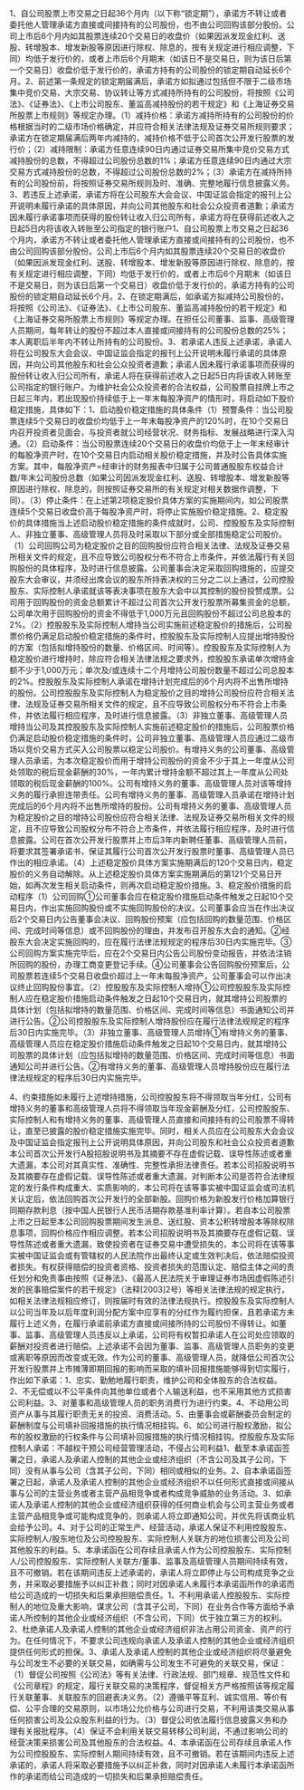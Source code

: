 1、自公司股票上市交易之日起36个月内（以下称“锁定期”），承诺方不转让或者委托他人管理承诺方直接或间接持有的公司股份，也不由公司回购该部分股份。公司上市后6个月内如其股票连续20个交易日的收盘价（如果因派发现金红利、送股、转增股本、增发新股等原因进行除权、除息的，按有关规定进行相应调整，下同）均低于发行价的，或者上市后6个月期末（如该日不是交易日，则为该日后第一个交易日）收盘价低于发行价的，承诺方持有的公司股份的锁定期自动延长6个月。2、前述第一条规定的锁定期届满后，承诺方如拟通过包括但不限于二级市场集中竞价交易、大宗交易、协议转让等方式减持所持有的公司股份，将按照《公司法》、《证券法》、《上市公司股东、董监高减持股份的若干规定》和《上海证券交易所股票上市规则》等规定办理。（1）减持价格：承诺方减持所持有的公司股份的价格根据当时的二级市场价格确定，并应符合相关法律法规及证券交易所规则要求；承诺方在锁定期届满后两年内减持的，减持价格不低于公司首次公开发行股票的发行价；（2）减持限制：承诺方任意连续90日内通过证券交易所集中竞价交易方式减持股份的总数，不得超过公司股份总数的1%；承诺方任意连续90日内通过大宗交易方式减持股份的总数，不得超过公司股份总数的2%；（3）承诺方在减持所持有的公司股份前，将按照证券交易所规则及时、准确、完整地履行信息披露义务。3、若违反上述承诺，承诺方将在公司股东大会会议、中国证监会指定的报刊上公开说明未履行承诺的具体原因，并向公司其他股东和社会公众投资者道歉；承诺方因未履行承诺事项而获得的股份转让收入归公司所有，承诺方将在获得前述收入之日起5日内将该收入转账至公司指定的银行账户1、自公司股票上市交易之日起36个月内，承诺方不转让或者委托他人管理承诺方直接或间接持有的公司股份，也不由公司回购该部分股份。公司上市后6个月内如其股票连续20个交易日的收盘价（如果因派发现金红利、送股、转增股本、增发新股等原因进行除权、除息的，按有关规定进行相应调整，下同）均低于发行价的，或者上市后6个月期末（如该日不是交易日，则为该日后第一个交易日）收盘价低于发行价的，承诺方持有的公司股份的锁定期自动延长6个月。2、在锁定期满后，如承诺方拟减持公司股份的，将按照《公司法》、《证券法》、《上市公司股东、董监高减持股份的若干规定》和《上海证券交易所股票上市规则》等规定办理。在担任公司董事、监事、高级管理人员期间，每年转让的股份不超过本人直接或间接持有的公司股份总数的25%；本人离职后半年内不转让所持有的公司股份。3、若承诺人违反上述承诺，承诺人将在公司股东大会会议、中国证监会指定的报刊上公开说明未履行承诺的具体原因，并向公司其他股东和社会公众投资者道歉；承诺人因未履行承诺事项而获得的股份转让收入归公司所有，承诺人将在获得前述收入之日起5日内将该收入转账至公司指定的银行账户。为维护社会公众投资者的合法权益，公司股票自挂牌上市之日起三年内，若出现股价持续低于上一年末每股净资产的情形时，将启动如下股价稳定措施，具体如下：1、启动股价稳定措施的具体条件（1）预警条件：当公司股票连续5个交易日的收盘价均低于上一年末每股净资产的120%时，在10个交易日内召开投资者见面会，与投资者就公司经营状况、财务指标、发展战略进行深入沟通。（2）启动条件：当公司股票连续20个交易日的收盘价均低于上一年末经审计的每股净资产时，在10个交易日内启动相关股价稳定措施，并及时公告具体实施方案。其中，每股净资产=经审计的财务报表中归属于公司普通股股东权益合计数/年末公司股份总数（如果公司因派发现金红利、送股、转增股本、增发新股等原因进行除权、除息的，则按照证券交易所的有关规定对相关数据作调整，下同）。（3）停止条件：在上述第2项稳定股价具体方案的实施期间内，如公司股票连续5个交易日收盘价高于每股净资产时，将停止实施股价稳定措施。2、稳定股价的具体措施当上述启动股价稳定措施的条件成就时，公司、控股股东及实际控制人、非独立董事、高级管理人员将及时采取以下部分或全部措施稳定公司股价。（1）公司回购公司为稳定股价之目的回购股份应符合相关法律、法规及证券交易所相关文件的规定，且不应导致公司股权分布不符合上市条件，并依法履行有关回购股份的具体程序，及时进行信息披露。公司董事会决定采取回购措施的，应提交股东大会审议，并须经出席会议的股东所持表决权的三分之二以上通过，公司控股股东、实际控制人承诺就该等表决事项在股东大会中以其控制的股份投赞成票。公司用于回购股份的资金总额累计不超过公司首次公开发行股票所募集资金的总额，公司单次用于回购股份的资金不得低于1,000万元且回购股份不超过公司总股本的2%。（2）控股股东及实际控制人增持当公司实施前述稳定股价的措施后，公司股票价格仍满足启动股价稳定措施的条件时，控股股东及实际控制人应提出增持股份的方案（包括拟增持股份的数量、价格区间、时间等）。控股股东及实际控制人为稳定股价进行增持时，除应符合相关法律法规之要求外，控股股东承诺单次增持金额不少于1,000万元；单次及/或连续十二个月增持公司股份数量不超过公司总股本的2%。控股股东及实际控制人承诺在增持计划完成后的6个月内将不出售所增持的股份。公司控股股东及实际控制人为稳定股价之目的增持公司股份应符合相关法律、法规及证券交易所相关文件的规定，且不应导致公司股权分布不符合上市条件，并依法履行相应程序，及时进行信息披露。（3）非独立董事、高级管理人员增持当公司及其控股股东及实际控制人实施前述稳定股价的措施后，公司股票价格仍满足启动股价稳定措施的条件时，公司非独立董事、高级管理人员应通过二级市场以竞价交易方式买入公司股票以稳定公司股价。有增持义务的公司董事、高级管理人员承诺，为本次稳定股价而用于增持公司股份的资金不少于其上一年度从公司处领取的税后现金薪酬的30%，一年内累计增持金额不超过其上一年度从公司处领取的税后现金薪酬的100%。公司有增持义务的董事、高级管理人员对该等增持义务的履行承担连带责任。公司有增持义务的董事、高级管理人员承诺在增持计划完成后的6个月内将不出售所增持的股份。公司有增持义务的董事、高级管理人员为稳定股价之目的增持公司股份应符合相关法律、法规及证券交易所相关文件的规定，且不应导致公司股权分布不符合上市条件，并依法履行相应程序，及时进行信息披露。公司在首次公开发行股票并上市后3年内新聘任董事、高级管理人员前，将要求其签署承诺书，保证其履行公司首次公开发行股票时董事、高级管理人员已作出的相应承诺。（4）上述稳定股价具体方案实施期满后的120个交易日内，稳定股价的义务自动解除。从上述稳定股价具体方案实施期满后的第121个交易日开始，如再次发生相关启动条件，则再次启动稳定股价措施。3、稳定股价措施的启动程序（1）公司回购①公司董事会应在稳定股价措施启动条件触发之日起10个交易日内，作出实施回购股份或不实施回购股份的决议。公司董事会应当在作出决议后2个交易日内公告董事会决议、回购股份预案（应包括回购的数量范围、价格区间、完成时间等信息）或不回购股份的理由，并发布召开股东大会的通知。②经股东大会决定实施回购的，应在履行法律法规规定的程序后30日内实施完毕。③公司回购方案实施完毕后，应在2个交易日内公告公司股份变动报告，并依法注销所回购的股份，办理工商变更登记手续。④公司董事会公告回购股份预案后，公司股票若连续5个交易日收盘价超过上一年末每股净资产，公司董事会可以作出决议终止回购股份事宜。（2）控股股东及实际控制人增持①公司控股股东及实际控制人应在稳定股价措施启动条件触发之日起10个交易日内，就其增持公司股票的具体计划（包括拟增持的数量范围、价格区间、完成时间等信息）书面通知公司并进行公告。②公司控股股东及实际控制人增持股份应在履行法律法规规定的程序后30日内实施完毕。（3）非独立董事、高级管理人员增持①有增持义务的董事、高级管理人员应在稳定股价措施启动条件触发之日起10个交易日内，就其增持公司股票的具体计划（应包括拟增持的数量范围、价格区间、完成时间等信息）书面通知公司并进行公告。②有增持义务的董事、高级管理人员增持股份应在履行法律法规规定的程序后30日内实施完毕。

4、约束措施如未履行上述增持措施，公司控股股东将不得领取当年分红，公司有增持义务的董事和高级管理人员将不得领取当年现金薪酬及分红，公司控股股东、实际控制人和有增持义务的董事、高级管理人员直接和间接持有的公司股票不得转让，直至已披露的股价稳定措施实施完毕。同时，相关人员应在公司股东大会会议及中国证监会指定报刊上公开说明具体原因，并向公司股东和社会公众投资者道歉本公司首次公开发行A股招股说明书及其摘要不存在虚假记载、误导性陈述或者重大遗漏，本公司对其真实性、准确性、完整性承担法律责任。若本公司招股说明书及其摘要存在虚假记载、误导性陈述或者重大遗漏，对判断本公司是否符合法律规定的发行条件构成重大、实质影响的，本公司将在该等事实被中国证监会或司法机关认定后，依法回购首次公开发行的全部新股。回购价格为新股发行价格加算银行同期存款利息（按中国人民银行人民币活期存款基准利率计算）。若自本公司股票上市之日起至本公司回购股票期间发生派息、送红股、资本公积转增股本等除权除息事项，回购价格应作相应调整。若本公司招股说明书及其摘要存在虚假记载、误导性陈述或者重大遗漏，致使投资者在证券交易中遭受损失的，本公司将在该等事实被中国证监会或有管辖权的人民法院作出最终认定或生效判决后，依法赔偿投资者损失。有权获得赔偿的投资者资格、投资者损失的范围认定、赔偿主体之间的责任划分和免责事由按照《证券法》、《最高人民法院关于审理证券市场因虚假陈述引发的民事赔偿案件的若干规定》（法释[2003]2号）等相关法律法规的规定执行，如相关法律法规相应修订，则按届时有效的法律法规执行。控股股东及实际控制人以公司当年及以后年度利润分配方案中应享有的分红作为履约担保，且若承诺方未履行上述义务，在履行承诺前承诺方直接或间接所持的公司股份不得转让。如董事、监事、高级管理人员违反以上承诺，公司将有权暂扣承诺人在公司处应领取的薪酬对投资者进行赔偿。上述承诺不会因为董事、监事、高级管理人员职务的变更或离职等原因而改变或无效。作为公司的董事、高级管理人员，就降低公司首次公开发行股票并上市摊薄即期回报的影响而采取的填补回报措施能够得到切实履行，作出如下承诺：1、忠实、勤勉地履行职责，维护公司和全体股东的合法权益。2、不无偿或以不公平条件向其他单位或者个人输送利益，也不采用其他方式损害公司利益。3、对董事和高级管理人员的职务消费行为进行约束。4、不动用公司资产从事与其履行职责无关的投资、消费活动。5、由董事会或薪酬委员会制定的薪酬制度与公司填补回报措施的执行情况相挂钩。6、如公司进行股权激励，拟公布的股权激励的行权条件与公司填补回报措施的执行情况相挂钩。控股股东及实际控制人承诺：不越权干预公司经营管理活动，不侵占公司利益1、截至本承诺函签署之日，承诺人及承诺人控制的其他企业或经济组织（不含公司及其子公司，下同）没有从事与公司（含其子公司，下同）相同或相似的业务。2、自本承诺函签署之日起，承诺人及承诺人控制的其他企业或经济组织不以任何形式直接或间接从事与公司的主营业务或者主营产品相竞争或者构成竞争威胁的业务活动。3、如承诺人及承诺人控制的其他企业或经济组织获得的任何商业机会与公司主营业务或者主营产品相竞争或可能构成竞争的，则承诺人将立即通知公司，并优先将该商业机会给予公司。4、对于公司的正常生产、经营活动，承诺人保证不利用控股股东、实际控制人/股东地位及公司控股股东、实际控制人关联方的地位损害公司及公司其他股东的利益。5、本承诺函在公司存续且承诺人作为公司控股股东、实际控制人/公司控股股东、实际控制人关联方/董事、监事及高级管理人员期间持续有效，且不可撤销。若在该期间违反上述承诺的，承诺人将立即停止与公司构成竞争之业务，并采取必要措施予以纠正补救；同时对因承诺人未履行本承诺函所作的承诺而给公司造成的一切损失和后果承担赔偿责任。1、不利用承诺人控股股东、实际控制人的地位及重大影响，谋求公司（含其子公司，下同）在业务合作等方面给予承诺人所控制的其他企业或经济组织（不含公司，下同）优于独立第三方的权利。2、杜绝承诺人及承诺人控制的其他企业或经济组织非法占用公司资金、资产的行为。在任何情况下，不要求公司违规向承诺人及承诺人控制的其他企业或经济组织提供任何形式的担保。3、承诺人及承诺人控制的其他企业或经济组织将尽量避免与公司发生不必要的关联交易，如确需与公司发生不可避免的关联交易，保证：（1）督促公司按照《公司法》等有关法律、行政法规、部门规章、规范性文件和《公司章程》的规定，履行关联交易的决策程序，督促相关方严格按照该等规定履行关联董事、关联股东的回避表决义务。（2）遵循平等互利、诚实信用、等价有偿、公平合理的交易原则，以市场公允价格与公司进行交易，不利用该类交易从事任何损害公司及公众股东利益的行为。（3）督促公司依法履行信息披露义务和办理有关报批程序。（4）保证不会利用关联交易转移公司利润，不通过影响公司的经营决策来损害公司及其他股东的合法权益。4、本承诺函在公司存续且承诺人作为公司控股股东、实际控制人期间持续有效，且不可撤销。若在该期间内违反上述承诺的，承诺人将采取必要措施予以纠正补救，同时对因承诺人未履行本承诺函所作的承诺而给公司造成的一切损失和后果承担赔偿责任。
